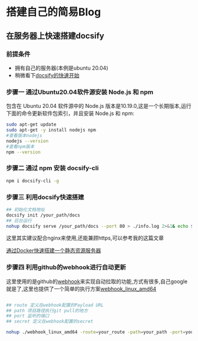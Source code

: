 # 搭建自己的简易Blog

## 在服务器上快速搭建docsify

### 前提条件

* 拥有自己的服务器(本例是ubuntu 20.04)
* 稍微看下[docsify的快速开始](https://docsify.js.org/#/quickstart)

### 步骤一 通过Ubuntu20.04软件源安装 Node.js 和 npm

包含在 Ubuntu 20.04 软件源中的 Node.js 版本是10.19.0,这是一个长期版本,运行下面的命令更新软件包索引，并且安装 Node.js 和 npm:

```bash
sudo apt-get update
sudo apt-get -y install nodejs npm
#查看版本nodejs
nodejs --version
#查看npm版本
npm --version
```

### 步骤二 通过 npm 安装 docsify-cli

```bash
npm i docsify-cli -g
```

### 步骤三 利用docsify快速搭建

```bash
## 初始化文档地址
docsify init /your_path/docs
## 后台运行
nohup docsify serve /your_path/docs --port 80 > ./info.log 2>&1& echo $! > ./info.pid
```

这里其实建议配合nginx来使用,还能兼顾https,可以参考我的这篇文章

[通过Docker快速搭建一个静态资源服务器](../../docs/Play/static_resource_server.md)

### 步骤四 利用github的webhook进行自动更新

这里使用的是github的[webhook](https://docs.github.com/cn/developers/webhooks-and-events/webhooks/about-webhooks)来实现自动拉取的功能,方式有很多,自己google就是了,这里也提供了一个简单的执行方案[webhook_linux_amd64](https://github.com/767829413/webhook)

```bash

## route 定义在webhook配置的Payload URL
## path 项目路径执行git pull的地方
## port 监听的端口
## secret 定义在webhook配置的secret

nohup ./webhook_linux_amd64 -route=your_route -path=your_path -port=your_port -secret=your_secret > ./webhook.log 2>&1& echo $! > ./webhook.pid
```
